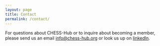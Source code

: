 ```yaml
---
layout: page
title: Contact
permalink: /contact/
---
```


For questions about CHESS-Hub or to inquire about becoming a member, please send us an email info@chess-hub.org
or look us up on [linkedIn](https://www.linkedin.com/company/chess-hub/about/?viewAsMember=true%20).




